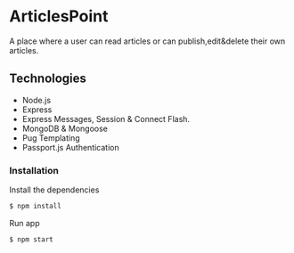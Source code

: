 # ArticlesPoint

A place where a user can read articles or can publish,edit&delete their own articles.

## Technologies
* Node.js
* Express
* Express Messages, Session & Connect Flash.
* MongoDB & Mongoose
* Pug Templating
* Passport.js Authentication
### Installation
Install the dependencies
```sh
$ npm install
```
Run app

```sh
$ npm start
```
